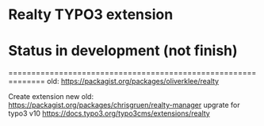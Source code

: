# Realty TYPO3 extension
# Status in development  (not finish)
==============================================================
old: https://packagist.org/packages/oliverklee/realty

Create extension new
old: https://packagist.org/packages/chrisgruen/realty-manager
upgrate for typo3 v10
https://docs.typo3.org/typo3cms/extensions/realty

